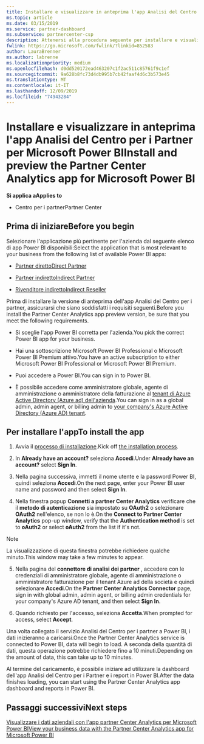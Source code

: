 ```yaml
---
title: Installare e visualizzare in anteprima l'app Analisi del Centro per i Partner per Microsoft Power BI | Centro per i partner
ms.topic: article
ms.date: 03/15/2019
ms.service: partner-dashboard
ms.subservice: partnercenter-csp
description: Attenersi alla procedura seguente per installare e visualizzare in anteprima l'app partner Center Analytics per Power BI (per i partner diretti in CSP).
fwlink: https://go.microsoft.com/fwlink/?linkid=852583
author: LauraBrenner
ms.author: labrenne
ms.localizationpriority: medium
ms.openlocfilehash: d0dd520172ead463207c1f2ac511c85761f9c1ef
ms.sourcegitcommit: 9a628b8fc73d4db995b7cb42faaf4d6c3b573e45
ms.translationtype: MT
ms.contentlocale: it-IT
ms.lasthandoff: 12/09/2019
ms.locfileid: "74943284"
---
```

# <a name="install-and-preview-the-partner-center-analytics-app-for-microsoft-power-bi"></a><span data-ttu-id="c8ca0-103">Installare e visualizzare in anteprima l'app Analisi del Centro per i Partner per Microsoft Power BI</span><span class="sxs-lookup"><span data-stu-id="c8ca0-103">Install and preview the Partner Center Analytics app for Microsoft Power BI</span></span>

<span data-ttu-id="c8ca0-104">**Si applica a**</span><span class="sxs-lookup"><span data-stu-id="c8ca0-104">**Applies to**</span></span>

- <span data-ttu-id="c8ca0-105">Centro per i partner</span><span class="sxs-lookup"><span data-stu-id="c8ca0-105">Partner Center</span></span>

## <a name="before-you-begin"></a><span data-ttu-id="c8ca0-106">Prima di iniziare</span><span class="sxs-lookup"><span data-stu-id="c8ca0-106">Before you begin</span></span>

<span data-ttu-id="c8ca0-107">Selezionare l'applicazione più pertinente per l'azienda dal seguente elenco di app Power BI disponibili:</span><span class="sxs-lookup"><span data-stu-id="c8ca0-107">Select the application that is most relevant to your business from the following list of available Power BI apps:</span></span>
- [<span data-ttu-id="c8ca0-108">Partner diretto</span><span class="sxs-lookup"><span data-stu-id="c8ca0-108">Direct Partner</span></span>](https://app.powerbi.com/groups/me/getdata/services/direct-providers-partner-analytics)

- [<span data-ttu-id="c8ca0-109">Partner indiretto</span><span class="sxs-lookup"><span data-stu-id="c8ca0-109">Indirect Partner</span></span>](https://app.powerbi.com/groups/me/getdata/services/indirect-providers-partner-analytics)

- [<span data-ttu-id="c8ca0-110">Rivenditore indiretto</span><span class="sxs-lookup"><span data-stu-id="c8ca0-110">Indirect Reseller</span></span>](https://app.powerbi.com/groups/me/getdata/services/indirect-seller-partner-analytics)

<span data-ttu-id="c8ca0-111">Prima di installare la versione di anteprima dell'app Analisi del Centro per i partner, assicurarsi che siano soddisfatti i requisiti seguenti.</span><span class="sxs-lookup"><span data-stu-id="c8ca0-111">Before you install the Partner Center Analytics app preview version, be sure that you meet the following requirements.</span></span>

- <span data-ttu-id="c8ca0-112">Si sceglie l'app Power BI corretta per l'azienda.</span><span class="sxs-lookup"><span data-stu-id="c8ca0-112">You pick the correct Power BI app for your business.</span></span>

- <span data-ttu-id="c8ca0-113">Hai una sottoscrizione Microsoft Power BI Professional o Microsoft Power BI Premium attivo.</span><span class="sxs-lookup"><span data-stu-id="c8ca0-113">You have an active subscription to either Microsoft Power BI Professional or Microsoft Power BI Premium.</span></span>

- <span data-ttu-id="c8ca0-114">Puoi accedere a Power BI.</span><span class="sxs-lookup"><span data-stu-id="c8ca0-114">You can sign in to Power BI.</span></span>

- <span data-ttu-id="c8ca0-115">È possibile accedere come amministratore globale, agente di amministrazione o amministratore della fatturazione al [tenant di Azure Active Directory (Azure ad) dell'azienda](azure-active-directory-tenants-and-partner-center.md).</span><span class="sxs-lookup"><span data-stu-id="c8ca0-115">You can sign in as a global admin, admin agent, or billing admin to [your company's Azure Active Directory (Azure AD) tenant](azure-active-directory-tenants-and-partner-center.md).</span></span>

## <a name="to-install-the-app"></a><span data-ttu-id="c8ca0-116">Per installare l'app</span><span class="sxs-lookup"><span data-stu-id="c8ca0-116">To install the app</span></span>

1. <span data-ttu-id="c8ca0-117">Avvia il [processo di installazione](https://app.powerbi.com/getdata/services/partneranalytics?cpcode=PartnerCenterAnalytics&getDataForceConnect=true&alwaysPromptForContentProviderCreds=true).</span><span class="sxs-lookup"><span data-stu-id="c8ca0-117">Kick off [the installation process](https://app.powerbi.com/getdata/services/partneranalytics?cpcode=PartnerCenterAnalytics&getDataForceConnect=true&alwaysPromptForContentProviderCreds=true).</span></span>

2. <span data-ttu-id="c8ca0-118">In **Already have an account?** seleziona **Accedi**.</span><span class="sxs-lookup"><span data-stu-id="c8ca0-118">Under **Already have an account?** select **Sign In**.</span></span> 

3. <span data-ttu-id="c8ca0-119">Nella pagina successiva, immetti il nome utente e la password Power BI, quindi seleziona **Accedi**.</span><span class="sxs-lookup"><span data-stu-id="c8ca0-119">On the next page, enter your Power BI user name and password and then select **Sign In**.</span></span> 

4. <span data-ttu-id="c8ca0-120">Nella finestra popup **Connetti a partner Center Analytics** verificare che il **metodo di autenticazione** sia impostato su **OAuth2** o selezionare **OAuth2** nell'elenco, se non lo è.</span><span class="sxs-lookup"><span data-stu-id="c8ca0-120">On the **Connect to Partner Center Analytics** pop-up window, verify that the **Authentication method** is set to **oAuth2** or select **oAuth2** from the list if it's not.</span></span> 

> [!NOTE]  
>  <span data-ttu-id="c8ca0-121">La visualizzazione di questa finestra potrebbe richiedere qualche minuto.</span><span class="sxs-lookup"><span data-stu-id="c8ca0-121">This window may take a few minutes to appear.</span></span>

5. <span data-ttu-id="c8ca0-122">Nella pagina del **connettore di analisi dei partner** , accedere con le credenziali di amministratore globale, agente di amministrazione o amministratore fatturazione per il tenant Azure ad della società e quindi selezionare **Accedi**.</span><span class="sxs-lookup"><span data-stu-id="c8ca0-122">On the **Partner Center Analytics Connector** page, sign in with global admin, admin agent, or billing admin credentials for your company's Azure AD tenant, and then select **Sign In**.</span></span>
 
6. <span data-ttu-id="c8ca0-123">Quando richiesto per l'accesso, seleziona **Accetta**.</span><span class="sxs-lookup"><span data-stu-id="c8ca0-123">When prompted for access, select **Accept**.</span></span> 

<span data-ttu-id="c8ca0-124">Una volta collegato il servizio Analisi del Centro per i partner a Power BI, i dati inizieranno a caricarsi.</span><span class="sxs-lookup"><span data-stu-id="c8ca0-124">Once the Partner Center Analytics service is connected to Power BI, data will begin to load.</span></span> <span data-ttu-id="c8ca0-125">A seconda della quantità di dati, questa operazione potrebbe richiedere fino a 10 minuti.</span><span class="sxs-lookup"><span data-stu-id="c8ca0-125">Depending on the amount of data, this can take up to 10 minutes.</span></span> 

<span data-ttu-id="c8ca0-126">Al termine del caricamento, è possibile iniziare ad utilizzare la dashboard dell'app Analisi del Centro per i Partner e i report in Power BI.</span><span class="sxs-lookup"><span data-stu-id="c8ca0-126">After the data finishes loading, you can start using the Partner Center Analytics app dashboard and reports in Power BI.</span></span>

## <a name="next-steps"></a><span data-ttu-id="c8ca0-127">Passaggi successivi</span><span class="sxs-lookup"><span data-stu-id="c8ca0-127">Next steps</span></span>

[<span data-ttu-id="c8ca0-128">Visualizzare i dati aziendali con l'app partner Center Analytics per Microsoft Power BI</span><span class="sxs-lookup"><span data-stu-id="c8ca0-128">View your business data with the Partner Center Analytics app for Microsoft Power BI</span></span>](power-bi-app-for-direct-partners-use.md)
